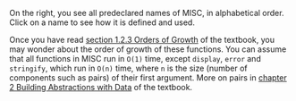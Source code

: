 On the right, you see all predeclared names of MISC, in alphabetical
order. Click on a name to see how it is defined and used.

Once you have read <a href="https://sicp.comp.nus.edu.sg/chapters/14">section 1.2.3 Orders
of Growth</a> of the textbook, you may wonder about the order of growth of these functions.
You can assume that all functions in MISC run
in `O(1)` time, except `display`, `error` and `stringify`, 
which run in `O(n)` time, where `n` is
the size (number of components such as pairs)
of their first argument. More on pairs in 
<a href="https://sicp.comp.nus.edu.sg/chapters/23">chapter 2 Building Abstractions with Data</a>
of the textbook.
